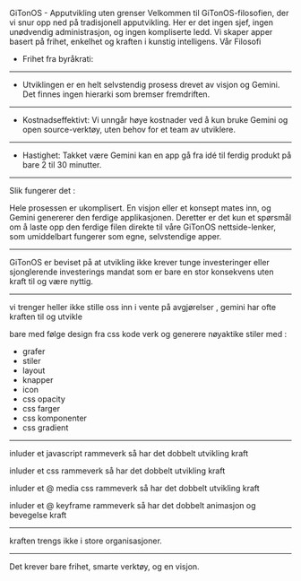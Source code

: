 

GiTonOS - Apputvikling uten grenser
Velkommen til GiTonOS-filosofien, der vi snur opp ned på tradisjonell apputvikling. Her er det ingen sjef, ingen unødvendig administrasjon, og ingen kompliserte ledd. Vi skaper apper basert på frihet, enkelhet og kraften i kunstig intelligens.
Vår Filosofi


 * Frihet fra byråkrati:






---------


 * Utviklingen er en helt selvstendig prosess drevet av visjon og Gemini. Det finnes ingen hierarki som bremser fremdriften.

------------


 * Kostnadseffektivt: Vi unngår høye kostnader ved å kun bruke Gemini og open source-verktøy, uten behov for et team av utviklere.

-----------

 * Hastighet: Takket være Gemini kan en app gå fra idé til ferdig produkt på bare 2 til 30 minutter.

--------

Slik fungerer det : 

Hele prosessen er ukomplisert. En visjon eller et konsept mates inn, og Gemini genererer den ferdige applikasjonen. Deretter er det kun et spørsmål om å laste opp den ferdige filen direkte til våre GiTonOS nettside-lenker, som umiddelbart fungerer som egne, selvstendige apper. 

------

GiTonOS er beviset på at utvikling ikke krever tunge investeringer eller sjonglerende investerings mandat som er bare en stor konsekvens uten kraft til og være nyttig.

----------

vi trenger heller ikke stille oss inn i vente på avgjørelser , gemini har ofte kraften til og utvikle 

bare med følge design fra
css kode verk og generere nøyaktike
stiler med :

- grafer
- stiler
- layout
- knapper
- icon
- css opacity
- css farger
- css komponenter
- css gradient 

---------

inluder et javascript rammeverk 
så har det dobbelt utvikling kraft

inluder et css rammeverk 
så har det dobbelt utvikling kraft

inluder et @ media css rammeverk 
så har det dobbelt utvikling kraft

inluder et @ keyframe rammeverk 
så har det dobbelt animasjon og bevegelse kraft

-------------

kraften trengs ikke i store organisasjoner. 

---------

Det krever bare frihet, smarte verktøy, og en visjon.
